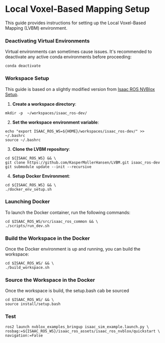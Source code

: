 # Local Voxel-Based Mapping Setup

This guide provides instructions for setting up the Local Voxel-Based Mapping (LVBM) environment.

### Deactivating Virtual Environments
Virtual environments can sometimes cause issues. It's recommended to deactivate any active conda environments before proceeding:

```
conda deactivate
```

### Workspace Setup

This guide is based on a slightly modified version from [Isaac ROS NVBlox Setup](https://nvidia-isaac-ros.github.io/repositories_and_packages/isaac_ros_nvblox/isaac_ros_nvblox/index.html#set-up-package-name).

1. **Create a workspace directory**:

```
mkdir -p  ~/workspaces/isaac_ros-dev/
```

2. **Set the workspace environment variable**:

```
echo "export ISAAC_ROS_WS=${HOME}/workspaces/isaac_ros-dev/" >> ~/.bashrc
source ~/.bashrc

```

3. **Clone the LVBM repository**:
```
cd ${ISAAC_ROS_WS} && \
git clone https://github.com/KasperMollerHansen/LVBM.git isaac_ros-dev
git submodule update --init --recursive
```

4. **Setup Docker Environment**:
```
cd ${ISAAC_ROS_WS} && \
./docker_env_setup.sh
```


### Launching Docker

To launch the Docker container, run the following commands:

```
cd $ISAAC_ROS_WS/src/isaac_ros_common && \
./scripts/run_dev.sh
```


### Build the Workspace in the Docker

Once the Docker environment is up and running, you can build the workspace:
```
cd $ISAAC_ROS_WS/ && \
./build_workspace.sh

```
### Source the Workspace in the Docker

Once the workspace is build, the setup.bash cab be sourced
```
cd $ISAAC_ROS_WS/ && \
source install/setup.bash
```

### Test

```
ros2 launch nvblox_examples_bringup isaac_sim_example.launch.py \
rosbag:=${ISAAC_ROS_WS}/isaac_ros_assets/isaac_ros_nvblox/quickstart \
navigation:=False
```